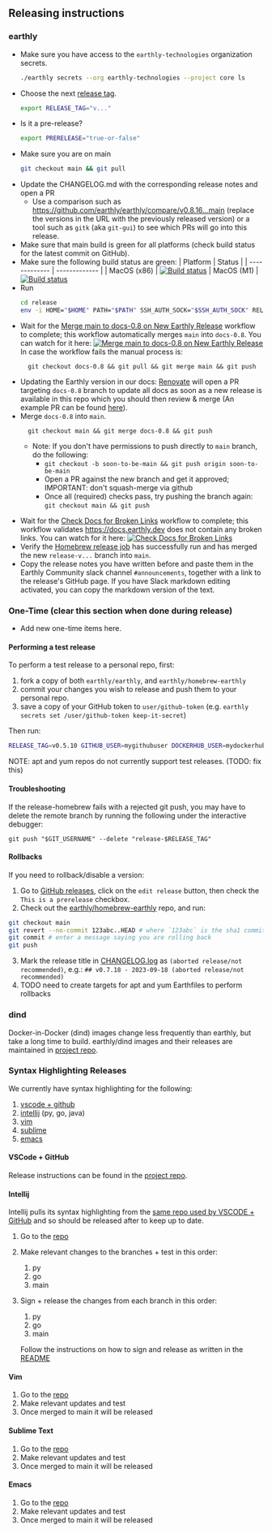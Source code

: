 ## Releasing instructions

### earthly
* Make sure you have access to the `earthly-technologies` organization secrets.
  ```bash
  ./earthly secrets --org earthly-technologies --project core ls
  ```
* Choose the next [release tag](https://github.com/earthly/earthly/releases).
  ```bash
  export RELEASE_TAG="v..."
  ```
* Is it a pre-release?
  ```bash
  export PRERELEASE="true-or-false"
  ```
* Make sure you are on main
  ```bash
  git checkout main && git pull
  ```
* Update the CHANGELOG.md with the corresponding release notes and open a PR
  * Use a comparison such as https://github.com/earthly/earthly/compare/v0.8.16...main (replace the versions in the URL with the previously released version) or a tool such as `gitk` (aka `git-gui`) to see which PRs will go into this release.
* Make sure that main build is green for all platforms (check build status for the latest commit on GitHub).
* Make sure the following build status are green:
  | Platform      | Status        |
  | ------------- | ------------- |
  | MacOS (x86)   | [![Build status](https://badge.buildkite.com/cc0627732806ab3b76cf13b02c498658b851056242ec28f62d.svg)](https://buildkite.com/earthly-technologies/earthly-mac-scheduled)
  | MacOS (M1)    | [![Build status](https://badge.buildkite.com/10a7331b2032fcc9f7f311c5218d12c1a18c317cd7fc9270ba.svg)](https://buildkite.com/earthly-technologies/earthly-m1-scheduled)
* Run
  ```bash
  cd release
  env -i HOME="$HOME" PATH="$PATH" SSH_AUTH_SOCK="$SSH_AUTH_SOCK" RELEASE_TAG="$RELEASE_TAG" USER="$USER" PRERELEASE="$PRERELEASE" ./release.sh
  ```
* Wait for the [Merge main to docs-0.8 on New Earthly Release](../.github/workflows/release-merge-docs.yml) workflow to complete; this workflow automatically merges `main` into `docs-0.8`. You can watch for it here: [![Merge main to docs-0.8 on New Earthly Release](https://github.com/earthly/earthly/actions/workflows/release-merge-docs.yml/badge.svg)](https://github.com/earthly/earthly/actions/workflows/release-merge-docs.yml)
In case the workflow fails the manual process is:
  ```shell
    git checkout docs-0.8 && git pull && git merge main && git push
    ```
* Updating the Earthly version in our docs:
  [Renovate](https://www.mend.io/renovate/) will open a PR targeting `docs-0.8` branch to update all docs as soon as a new release is available in this repo which you should then review & merge (An example PR can be found [here](https://github.com/earthly/earthly/pull/3285/files)).
* Merge `docs-0.8` into `main`.
  ```shell
    git checkout main && git merge docs-0.8 && git push
    ```
  * Note: If you don't have permissions to push directly to `main` branch, do the following:
    * `git checkout -b soon-to-be-main && git push origin soon-to-be-main`
    * Open a PR against the new branch and get it approved; IMPORTANT: don't squash-merge via github
    * Once all (required) checks pass, try pushing the branch again:
    `git checkout main && git push`

<!-- vale HouseStyle.Spelling = YES -->
* Wait for the [Check Docs for Broken Links](../.github/workflows/docs-checks-links.yml) workflow to complete; this workflow validates https://docs.earthly.dev does not contain any broken links. You can watch for it here: [![Check Docs for Broken Links](https://github.com/earthly/earthly/actions/workflows/docs-checks-links.yml/badge.svg?event=push)](https://github.com/earthly/earthly/actions/workflows/docs-checks-links.yml)
* Verify the [Homebrew release job](https://github.com/earthly/homebrew-earthly) has successfully run and has merged the new `release-v...` branch into `main`.
* Copy the release notes you have written before and paste them in the Earthly Community slack channel `#announcements`, together with a link to the release's GitHub page. If you have Slack markdown editing activated, you can copy the markdown version of the text.

### One-Time (clear this section when done during release)

* Add new one-time items here.

#### Performing a test release

To perform a test release to a personal repo, first:

1. fork a copy of both `earthly/earthly`, and `earthly/homebrew-earthly`
2. commit your changes you wish to release and push them to your personal repo.
3. save a copy of your GitHub token to `user/github-token` (e.g. `earthly secrets set /user/github-token keep-it-secret`)

Then run:

  ```bash
  RELEASE_TAG=v0.5.10 GITHUB_USER=mygithubuser DOCKERHUB_USER=mydockerhubuser EARTHLY_REPO=earthly BREW_REPO=homebrew-earthly GITHUB_SECRET_PATH=user/github-token ./release.sh
  ```

NOTE: apt and yum repos do not currently support test releases. (TODO: fix this)

#### Troubleshooting

If the release-homebrew fails with a rejected git push, you may have to delete the remote branch by running the following under the interactive debugger:

    git push "$GIT_USERNAME" --delete "release-$RELEASE_TAG"

#### Rollbacks

If you need to rollback/disable a version:

1. Go to [GitHub releases](https://github.com/earthly/earthly/releases), click on the `edit release` button, then check the `This is a prerelease` checkbox.
2. Check out the [earthly/homebrew-earthly](https://github.com/earthly/homebrew-earthly) repo, and run:
```bash
git checkout main
git revert --no-commit 123abc..HEAD # where `123abc` is the sha1 commit to roll back to
git commit # enter a message saying you are rolling back
git push
```
3. Mark the release title in [CHANGELOG.log](../CHANGELOG.md) as `(aborted release/not recommended)`, e.g.:
`## v0.7.18 - 2023-09-18 (aborted release/not recommended)`
4. TODO need to create targets for apt and yum Earthfiles to perform rollbacks

### dind

Docker-in-Docker (dind) images change less frequently than earthly, but take a long time to build.
earthly/dind images and their releases are maintained in [project repo](https://github.com/earthly/dind).

### Syntax Highlighting Releases

We currently have syntax highlighting for the following:
1. [vscode + github](https://github.com/earthly/earthfile-grammar)
1. [intellij](https://github.com/earthly/earthly-intellij-plugin) (py, go, java)
1. [vim](https://github.com/earthly/earthly.vim)
1. [sublime](https://github.com/earthly/sublimetext-earthly-syntax)
1. [emacs](https://github.com/earthly/earthly-emacs)


#### VSCode + GitHub

Release instructions can be found in the [project repo](https://github.com/earthly/earthfile-grammar#how-to-release).

#### Intellij

Intellij pulls its syntax highlighting from the [same repo used by VSCODE + GitHub](https://github.com/earthly/earthfile-grammar) and so should be released after to keep up to date.

1. Go to the [repo](https://github.com/earthly/earthfile-grammar)
1. Make relevant changes to the branches + test in this order:
    1. py
    1. go
    1. main
1. Sign + release the changes from each branch in this order:
    1. py
    1. go
    1. main

    Follow the instructions on how to sign and release as written in the [README](https://github.com/earthly/earthly-intellij-plugin#signing-requires-earthly-technologies-org-membership)

#### Vim

1. Go to the [repo](https://github.com/earthly/earthly.vim)
1. Make relevant updates and test
1. Once merged to main it will be released

#### Sublime Text

1. Go to the [repo](https://github.com/earthly/sublimetext-earthly-syntax)
1. Make relevant updates and test
1. Once merged to main it will be released

#### Emacs

1. Go to the [repo](https://github.com/earthly/earthly-emacs)
1. Make relevant updates and test
1. Once merged to main it will be released
